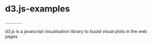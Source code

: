 # d3.js-examples

..............

d3.js is a javascript visualisation library to buuld visual plots in the web pages
